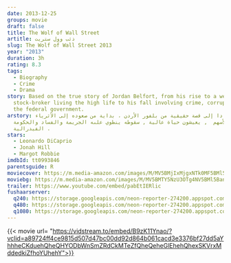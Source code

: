 ```yaml
---
date: 2013-12-25
groups: movie
draft: false
title: The Wolf of Wall Street
artitle: ذئب وول ستريت
slug: The Wolf of Wall Street 2013
year: "2013"
duration: 3h
rating: 8.3
tags:
  - Biography
  - Crime
  - Drama
story: Based on the true story of Jordan Belfort, from his rise to a wealthy
  stock-broker living the high life to his fall involving crime, corruption and
  the federal government.
arstory: استنادا إلى قصة حقيقية من بلفور الأردن ، بداية من صعوده إلى الأثرياء
  كوسيط للأسهم  , يعيشون حياة عالية , سقوطه ينطوي علىه الجريمة والفساد والحكومة
  الفيدرالية .
stars:
  - Leonardo DiCaprio
  - Jonah Hill
  - Margot Robbie
imdbId: tt0993846
parentsguide: R
moviecover: https://m.media-amazon.com/images/M/MV5BMjIxMjgxNTk0MF5BMl5BanBnXkFtZTgwNjIyOTg2MDE@._V1_UX182_CR0,0,182,268_AL_.jpg
moviebg: https://m.media-amazon.com/images/M/MV5BMTY5NzU3OTg4NV5BMl5BanBnXkFtZTgwMTc0MzQ4MDE@._V1_.jpg
trailer: https://www.youtube.com/embed/pabEtIERlic
fushaarserver:
  q240: https://storage.googleapis.com/neon-reporter-274200.appspot.com/fushaar/media/1945/1945-240p.mp4
  q480: https://storage.googleapis.com/neon-reporter-274200.appspot.com/fushaar/media/1945/1945-480p.mp4
  q1080: https://storage.googleapis.com/neon-reporter-274200.appspot.com/fushaar/media/1945/1945.mp4
---
```


{{< movie url= "https://vidstream.to/embed/B9zK11Ynao/?vclid=a89724ff4ce9815d507d47bc00dd92d864b061cacd3e3376bf27dd5aYhhheCKduehQheQHYODbWnSmZRdCkMTeZfQheQeheGlEhehQhexSKVrxMddedkiZfhoYUhehY">}}
